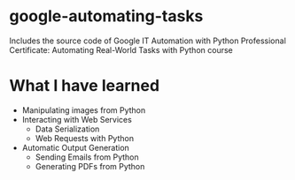 # google-automating-tasks
Includes the source code of  Google IT Automation with Python Professional Certificate: Automating Real-World Tasks with Python course

# What I have learned
- Manipulating images from Python
- Interacting with Web Services
  - Data Serialization 
  - Web Requests with Python
- Automatic Output Generation
  - Sending Emails from Python
  - Generating PDFs from Python

